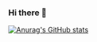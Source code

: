 ### Hi there 👋

[![Anurag's GitHub stats](https://github-readme-stats.vercel.app/api?username=lype94)](https://github.com/lype94/github-readme-stats)
